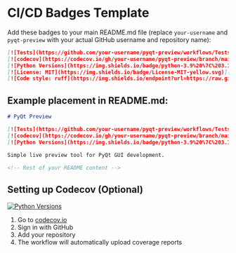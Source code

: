# CI/CD Badges Template

Add these badges to your main README.md file (replace `your-username` and `pyqt-preview` with your actual GitHub username and repository name):

```markdown
[![Tests](https://github.com/your-username/pyqt-preview/workflows/Tests/badge.svg)](https://github.com/your-username/pyqt-preview/actions/workflows/test.yml)
[![codecov](https://codecov.io/gh/your-username/pyqt-preview/branch/main/graph/badge.svg)](https://codecov.io/gh/your-username/pyqt-preview)
[![Python Versions](https://img.shields.io/badge/python-3.9%20%7C%203.10%20%7C%203.11%20%7C%203.12%20%7C%203.13-blue)](https://github.com/your-username/pyqt-preview)
[![License: MIT](https://img.shields.io/badge/License-MIT-yellow.svg)](https://opensource.org/licenses/MIT)
[![Code style: ruff](https://img.shields.io/endpoint?url=https://raw.githubusercontent.com/astral-sh/ruff/main/assets/badge/v2.json)](https://github.com/astral-sh/ruff)
```

## Example placement in README.md:

```markdown
# PyQt Preview

[![Tests](https://github.com/your-username/pyqt-preview/workflows/Tests/badge.svg)](https://github.com/your-username/pyqt-preview/actions/workflows/test.yml)
[![codecov](https://codecov.io/gh/your-username/pyqt-preview/branch/main/graph/badge.svg)](https://codecov.io/gh/your-username/pyqt-preview)
[![Python Versions](https://img.shields.io/badge/python-3.9%20%7C%203.10%20%7C%203.11%20%7C%203.12%20%7C%203.13-blue)](https://github.com/your-username/pyqt-preview)

Simple live preview tool for PyQt GUI development.

<!-- Rest of your README content -->
```

## Setting up Codecov (Optional)

[![Python Versions](https://img.shields.io/badge/python-3.9%20%7C%203.10%20%7C%203.11%20%7C%203.12%20%7C%203.13-blue)](https://github.com/your-username/pyqt-preview)
1. Go to [codecov.io](https://codecov.io)
2. Sign in with GitHub
3. Add your repository
4. The workflow will automatically upload coverage reports 
